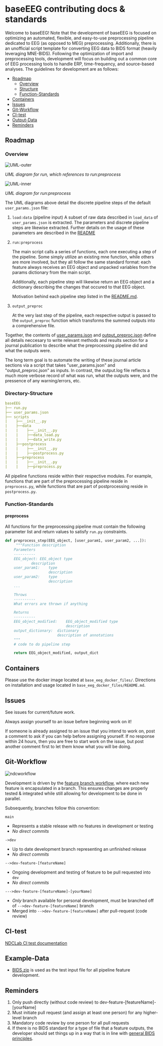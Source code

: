 # baseEEG contributing docs & standards
Welcome to baseEEG! Note that the development of baseEEG is focused on optimizing an automated, flexible, and easy-to-use preprocessing pipeline dedicated to EEG (as opposed to MEG) preprocessing. Additionally, there is an unofficial script template for converting EEG data to BIDS format (heavily leveraging MNE-BIDS). Following the optimization of import and preprocessing tools, development will focus on building out a common core of EEG processing tools to handle ERP, time-frequency, and source-based analyses. The guidelines for development are as follows: 

* [Roadmap](#Roadmap)  
    * [Overview](#Overview)
    * [Structure](#Directory-Structure)
    * [Function-Standards](#Function-Standards)
* [Containers](#Containers)
* [Issues](#Issues)  
* [Git-Workflow](#Git-Workflow)  
* [CI-test](#CI-test)  
* [Output-Data](#Output-Data)
* [Reminders](#Reminders)  


## Roadmap

### Overview 

![UML-outer](https://user-images.githubusercontent.com/26397102/123485629-7820cd80-d5d8-11eb-916f-fa269a7ea05a.png)

*UML diagram for run, which references to run:preprocess*

![UML-inner](https://user-images.githubusercontent.com/26397102/120357498-22078580-c2cb-11eb-82b8-ab025f29e61a.png)

*UML diagram for run:preprocess*

The UML diagrams above detail the discrete pipeline steps of the default `user_params.json` file: 

1. `load:data` (pipeline input)
A subset of raw data described in `load_data` of `user_params.json` is extracted. The parameters and discrete pipeline steps are likewise extracted. Further details on the usage of these parameters are described in the [README](README.md)


2. `run:preprocess`

    The main script calls a series of functions, each one executing a step of the pipeline. Some simply utilize an existing mne function, while others are more involved, but they all follow the same standard format: each feature always receives an EEG object and unpacked variables from the params dictionary from the main script. 

    Additionally, each pipeline step will likewise return an EEG object and a dictionary describing the changes that occured to that EEG object.
    
    Motivation behind each pipeline step listed in the [README.md](README.md). 

3. `output_preproc`

   At the very last step of the pipeline, each respective output is passed to the `output_preproc` function which transforms the summed outputs into a comprehensive file. 

Together, the contents of [user_params.json](#user_params.json) and [output_preproc.json](#output_preproc.json) define all details neccesary to write relevant methods and results section for a journal publication to describe what the preprocessing pipeline did and what the outputs were.

The long term goal is to automate the writing of these journal article sections via a script that takes "user_params.json" and "output_preproc.json" as inputs. In contrast, the output.log file reflects a much more verbose record of what was run, what the outputs were, and the pressence of any warning/errors, etc.


### Directory-Structure
```yml
baseEEG
├── run.py
├── user_params.json
├── scripts
|    ├──__init__.py
|    ├──data
|    |    ├──__init__.py
|    |    ├──data_load.py
|    |    ├──data_write.py
|    ├──postprocess
|    |    ├──__init__.py
|    |    ├──postprocess.py
|    ├──preprocess
|    |    ├──__init__.py
|    |    ├──preprocess.py
```
All pipeline functions reside within their respective modules. For example, functions that are part of the preprocessing pipeline reside in `preprocess.py`, while functions that are part of postprocessing reside in `postprocess.py`.

### Function-Standards 

#### preprocess

All functions for the preprocessing pipeline must contain the following parameter list and return values to satisfy `run.py` constraints.
```python
def preprocess_step(EEG_object, [user_param1, user_param2, ...]):
     """Function description
    Parameters
    ----------
    EEG_object: EEG_object type
            description
    user_param1:    type
                    description
    user_param2:    type
                    description
    ...

    Throws
    ----------
    What errors are thrown if anything

    Returns
    ----------
    EEG_object_modified:    EEG_object_modified type
                            description
    output_dictionary:  dictionary
                        description of annotations 
    """
    # code to do pipeline step

    return EEG_object_modified, output_dict 
```

## Containers

Please use the docker image located at `base_eeg_docker_files/`. Directions on installation and usage located in `base_eeg_docker_files/README.md`. 


## Issues

See issues for current/future work. 

Always assign yourself to an issue before beginning work on it!

If someone is already assigned to an issue that you intend to work on, post a comment to ask if you can help before assigning yourself. If no response within 24 hours, then you are free to start work on the issue, but post another comment first to let them know what you will be doing.


## Git-Workflow 

![ndcworkflow](https://user-images.githubusercontent.com/26397102/116148813-00512800-a6a7-11eb-9624-cd81f11d3ada.png)

Development is driven by the [feature branch workflow](https://www.atlassian.com/git/tutorials/comparing-workflows/feature-branch-workflow), where each new feature is encapsulated in a branch. This ensures changes are properly tested & integrated while still allowing for development to be done in parallel.

Subsequently, branches follow this convention:

`main`
- Represents a stable release with no features in development or testing
- *No direct commits*

`->dev`
- Up to date development branch representing an unfinished release
- *No direct commits*

`-->dev-feature-[featureName]`
- Ongoing development and testing of feature to be pull requested into `dev` 
- *No direct commits*

`--->dev-feature-[featureName]-[yourName]`
- *Only* branch available for personal development, must be branched off of `-->dev-feature-[featureName]` branch
- Merged into `-->dev-feature-[featureName]` after pull-request (code review)


## CI-test
[NDCLab CI test documentation](https://docs.google.com/document/d/1lTYCLn6XK4Ln-BjcNhMMqpQFhYWg6OHB/edit)

## Example-Data
- [BIDS.zip](https://drive.google.com/drive/u/0/folders/1aQY97T9EfkPEkuiCav2ei9cs0DFegO4-) is used as the test input file for all pipeline feature development. 


## Reminders
1. Only push directly (without code review) to dev-feature-[featureName]-[yourName]
2. Must initiate pull request (and assign at least one person) for any higher-level branch
3. Mandatory code review by one person for all pull requests 
4. If there is no BIDS standard for a type of file that a feature outputs, the developer should set things up in a way that is in line with [general BIDS principles](https://www.nature.com/articles/s41597-019-0104-8).
